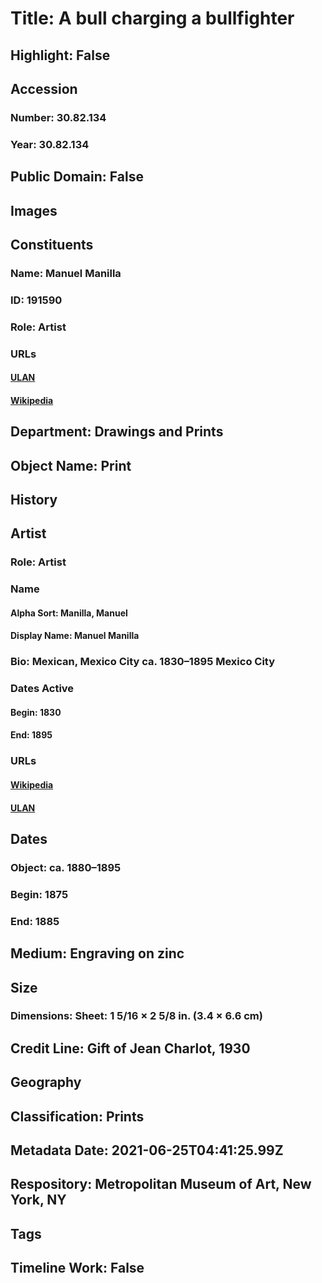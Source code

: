 # Title: A bull charging a bullfighter
## Highlight: False
## Accession
### Number: 30.82.134
### Year: 30.82.134
## Public Domain: False
## Images
## Constituents
### Name: Manuel Manilla
### ID: 191590
### Role: Artist
### URLs
#### [ULAN](http://vocab.getty.edu/page/ulan/500347966)
#### [Wikipedia](https://www.wikidata.org/wiki/Q1556749)
## Department: Drawings and Prints
## Object Name: Print
## History
## Artist
### Role: Artist
### Name
#### Alpha Sort: Manilla, Manuel
#### Display Name: Manuel Manilla
### Bio: Mexican, Mexico City ca. 1830–1895 Mexico City
### Dates Active
#### Begin: 1830
#### End: 1895
### URLs
#### [Wikipedia](https://www.wikidata.org/wiki/Q1556749)
#### [ULAN](http://vocab.getty.edu/page/ulan/500347966)
## Dates
### Object: ca. 1880–1895
### Begin: 1875
### End: 1885
## Medium: Engraving on zinc
## Size
### Dimensions: Sheet: 1 5/16 × 2 5/8 in. (3.4 × 6.6 cm)
## Credit Line: Gift of Jean Charlot, 1930
## Geography
## Classification: Prints
## Metadata Date: 2021-06-25T04:41:25.99Z
## Respository: Metropolitan Museum of Art, New York, NY
## Tags
## Timeline Work: False